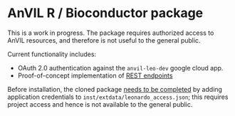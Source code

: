 # AnVIL R / Bioconductor package

This is a work in progress. The package requires authorized access to
AnVIL resources, and therefore is not useful to the general public.

Current functionality includes:

- OAuth 2.0 authentication against the `anvil-leo-dev` google cloud app.
- Proof-of-concept implementation of [REST endpoints][1]

Before installation, the cloned package [needs to be completed][2] by
adding application credentials to `inst/extdata/leonardo_access.json`;
this requires project access and hence is not available to the general
public.

[1]: https://leonardo.dev.anvilproject.org/api-docs.yaml
[2]: https://github.com/Bioconductor/AnVIL/blob/fb21da593ac09f3a62dcee542734b6eb421240ed/man/anvil.Rd#L31
